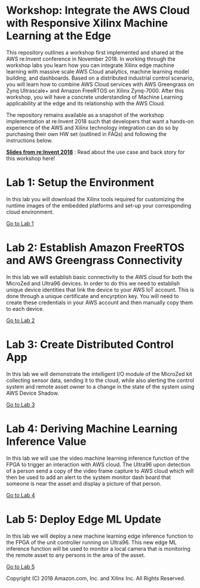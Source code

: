 # Workshop:  Integrate the AWS Cloud with Responsive Xilinx Machine Learning at the Edge

This repository outlines a workshop first implemented and shared at the AWS re:Invent conference in November 2018.  In working through the workshop labs you learn how you can integrate Xilinx edge machine learning with massive scale AWS Cloud analytics, machine learning model building, and dashboards. Based on a distributed industrial control scenario, you will learn how to combine AWS Cloud services with AWS Greengrass on Zynq Ultrascale+ and Amazon FreeRTOS on Xilinx Zynq-7000. After this workshop, you will have a concrete understanding of Machine Learning applicability at the edge and its relationship with the AWS Cloud.
 
The repository remains available as a snapshot of the workshop implementation at re:Invent 2018 such that developers that want a hands-on experience of the AWS and Xilinx technology integration can do so by purchasing their own HW set (outlined in FAQs) and following the instructions below.

**[Slides from re:Invent 2018](https://www.slideshare.net/AmazonWebServices/integrate-the-aws-cloud-with-responsive-xilinx-machine-learning-at-the-edge-gpsws409-aws-reinvent-2018)** : Read about the use case and back story for this workshop here!

# Lab 1: Setup the Environment

In this lab you will download the Xilinx tools required for customizing the runtime images of the embedded platforms and set-up your corresponding cloud environment.

[Go to Lab 1](./Lab1.md)

# Lab 2: Establish Amazon FreeRTOS and AWS Greengrass Connectivity

In this lab we will establish basic connectivity to the AWS cloud for both the MicroZed and Ultra96 devices. In order to do this we need to establish unique device identities that link the device to your AWS IoT account. This is done through a unique certificate and encyrption key. You will need to create these credentials in your AWS account and then manually copy them to each device.

[Go to Lab 2](./Lab2.md)

# Lab 3: Create Distributed Control App

In this lab we will demonstrate the intelligent I/O module of the MicroZed kit collecting sensor data, sending it to the cloud, while also alerting the control system and remote asset owner to a change in the state of the system using AWS Device Shadow.

[Go to Lab 3](./Lab3.md)

# Lab 4: Deriving Machine Learning Inference Value

In this lab we will use the video machine learning inference function of the FPGA to trigger an interaction with AWS cloud.  The Ultra96 upon detection of a person send a copy of the video frame capture to AWS cloud which will then be used to add an alert to the system monitor dash board that someone is near the asset and display a picture of that person. 

[Go to Lab 4](./Lab4.md)


# Lab 5: Deploy Edge ML Update

In this lab we will deploy a new machine learning edge inference function to the FPGA of the unit controller running on Ultra96.  This new edge ML inference function will be used to monitor a local camera that is monitoring the remote asset to any persons in the area of the asset. 

[Go to Lab 5](./Lab5.md)

Copyright (C) 2018 Amazon.com, Inc. and Xilinx Inc.  All Rights Reserved.
